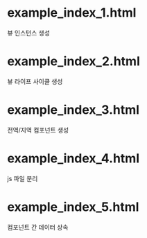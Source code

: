 # example_index_1.html  
뷰 인스턴스 생성

# example_index_2.html  
뷰 라이프 사이클 생성

# example_index_3.html  
전역/지역 컴포넌트 생성

# example_index_4.html  
js 파일 분리

# example_index_5.html  
컴포넌트 간 데이터 상속 
